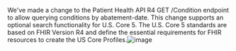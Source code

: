 We've made a change to the Patient Health API R4 GET /Condition endpoint to allow querying conditions by abatement-date. This change supports an optional search functionality for U.S. Core 5. The U.S. Core 5 standards are based on FHIR Version R4 and define the essential requirements for FHIR resources to create the US Core Profiles.![image](https://github.com/department-of-veterans-affairs/developer-portal-content/assets/52933827/116dd9ac-046c-43ca-b310-0f5c4c6c5994)
